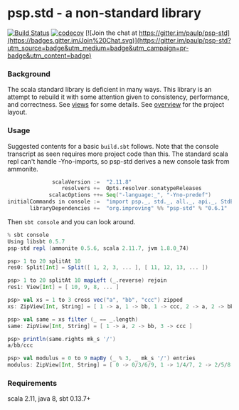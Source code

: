 psp.std - a non-standard library
================================

[![Build Status](https://travis-ci.org/paulp/psp-std.svg?branch=master)](https://travis-ci.org/paulp/psp-std) [![codecov](https://codecov.io/gh/paulp/psp-std/branch/master/graph/badge.svg)](https://codecov.io/gh/paulp/psp-std) [![Join the chat at https://gitter.im/paulp/psp-std](https://badges.gitter.im/Join%20Chat.svg)](https://gitter.im/paulp/psp-std?utm_source=badge&utm_medium=badge&utm_campaign=pr-badge&utm_content=badge)

### Background

The scala standard library is deficient in many ways. This library is an attempt to rebuild it with some attention given to consistency, performance, and correctness. See [views](doc/views.md) for some details. See [overview](doc/overview.md) for the project layout.

### Usage

Suggested contents for a basic `build.sbt` follows. Note that the console transcript as seen requires more project code than this. The standard scala repl can't handle -Yno-imports, so psp-std derives a new console task from ammonite.

```scala
              scalaVersion :=  "2.11.8"
                 resolvers +=  Opts.resolver.sonatypeReleases
             scalacOptions ++= Seq("-language:_", "-Yno-predef")
initialCommands in console :=  "import psp._, std._, all._, api._, StdEq._, StdShow._"
       libraryDependencies +=  "org.improving" %% "psp-std" % "0.6.1"
```

Then `sbt console` and you can look around.
```scala
% sbt console
Using libsbt 0.5.7
psp-std repl (ammonite 0.5.6, scala 2.11.7, jvm 1.8.0_74)

psp> 1 to 20 splitAt 10
res0: Split[Int] = Split([ 1, 2, 3, ... ], [ 11, 12, 13, ... ])

psp> 1 to 20 splitAt 10 mapLeft (_.reverse) rejoin
res1: View[Int] = [ 10, 9, 8, ... ]

psp> val xs = 1 to 3 cross vec("a", "bb", "ccc") zipped
xs: ZipView[Int, String] = [ 1 -> a, 1 -> bb, 1 -> ccc, 2 -> a, 2 -> bb, 2 -> ccc, 3 -> a, 3 -> bb, 3 -> ccc ]

psp> val same = xs filter (_ == _.length)
same: ZipView[Int, String] = [ 1 -> a, 2 -> bb, 3 -> ccc ]

psp> println(same.rights mk_s '/')
a/bb/ccc

psp> val modulus = 0 to 9 mapBy (_ % 3, _ mk_s '/') entries
modulus: ZipView[Int, String] = [ 0 -> 0/3/6/9, 1 -> 1/4/7, 2 -> 2/5/8 ]
```

### Requirements

scala 2.11, java 8, sbt 0.13.7+
